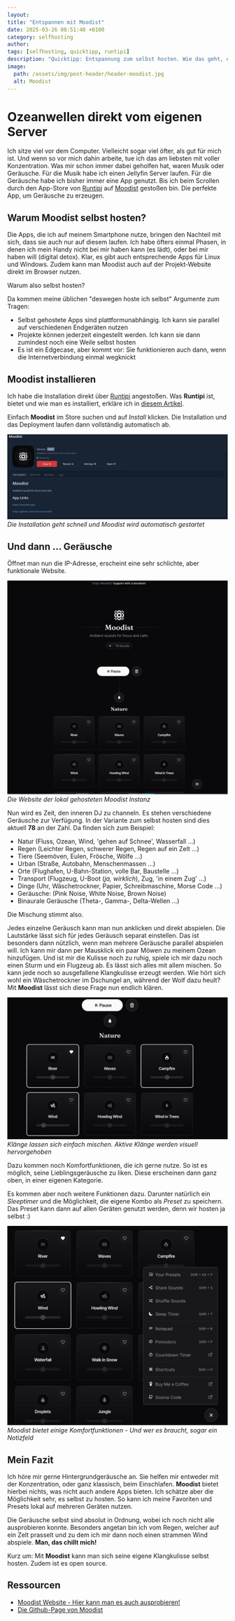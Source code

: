 ```yaml
---
layout: 
title: "Entspannen mit Moodist"
date: 2025-03-26 08:51:40 +0100
category: selfhosting
author: 
tags: [selfhosting, quicktipp, runtipi]
description: "Quicktipp: Entspannung zum selbst hosten. Wie das geht, erklärt dieser Artikel"
image:
  path: /assets/img/post-header/header-moodist.jpg
  alt: Moodist
---
```


# Ozeanwellen direkt vom eigenen Server

Ich sitze viel vor dem Computer. Vielleicht sogar viel öfter, als gut für mich ist. Und wenn so vor mich dahin arbeite, tue ich das am liebsten mit voller Konzentration. Was mir schon immer dabei geholfen hat, waren Musik oder Geräusche. Für die Musik habe ich einen Jellyfin Server laufen. Für die Geräusche habe ich bisher immer eine App genutzt. Bis ich beim Scrollen durch den App-Store von [Runtipi](https://runtipi.io/) auf [Moodist](https://moodist.mvze.net/) gestoßen bin. Die perfekte App, um Geräusche zu erzeugen.

## Warum Moodist selbst hosten?

Die Apps, die ich auf meinem Smartphone nutze, bringen den Nachteil mit sich, dass sie auch nur auf diesem laufen. Ich habe öfters einmal Phasen, in denen ich mein Handy nicht bei mir haben kann (es lädt), oder bei mir haben will (digital detox). Klar, es gibt auch entsprechende Apps für Linux und Windows. Zudem kann man Moodist auch auf der Projekt-Website direkt im Browser nutzen. 

Warum also selbst hosten?

Da kommen meine üblichen "deswegen hoste ich selbst" Argumente zum Tragen:

- Selbst gehostete Apps sind plattformunabhängig. Ich kann sie parallel auf verschiedenen Endgeräten nutzen
- Projekte können jederzeit eingestellt werden. Ich kann sie dann zumindest noch eine Weile selbst hosten
- Es ist ein Edgecase, aber kommt vor: Sie funktionieren auch dann, wenn die Internetverbindung einmal wegknickt

## Moodist installieren

Ich habe die Installation direkt über [Runtipi](https://runtipi.io/) angestoßen. Was **Runtipi** ist, bietet und wie man es installiert, erkläre ich in [diesem Artikel](https://markus-daams.com/posts/runtipi-selfhosting-einfach-gemacht/).

Einfach **Moodist** im Store suchen und auf *Install* klicken. Die Installation und das Deployment laufen dann vollständig automatisch ab.

![Moodist in Runtipi](../assets/img/moodist/moodist-runtipi.jpg)
_Die Installation geht schnell und Moodist wird automatisch gestartet_

## Und dann ... Geräusche

Öffnet man nun die IP-Adresse, erscheint eine sehr schlichte, aber funktionale Website. 

![Die lokale Website von Moodist](../assets/img/moodist/moodist-website.jpg)
_Die Website der lokal gehosteten Moodist Instanz_

Nun wird es Zeit, den inneren DJ zu channeln. Es stehen verschiedene Geräusche zur Verfügung. In der Variante zum selbst hosten sind dies aktuell **78** an der Zahl. Da finden sich zum Beispiel:

- Natur (Fluss, Ozean, Wind, 'gehen auf Schnee', Wasserfall ...)
- Regen (Leichter Regen, schwerer Regen, Regen auf ein Zelt ...)
- Tiere (Seemöven, Eulen, Frösche, Wölfe ...)
- Urban (Straße, Autobahn, Menschenmassen ...)
- Orte (Flughafen, U-Bahn-Station, volle Bar, Baustelle ...)
- Transport (Flugzeug, U-Boot (*ja, wirklich*), Zug, 'in einem Zug' ...)
- Dinge (Uhr, Wäschetrockner, Papier, Schreibmaschine, Morse Code ...)
- Geräusche: (Pink Noise, White Noise, Brown Noise)
- Binaurale Geräusche (Theta-, Gamma-, Delta-Wellen ...)

Die Mischung stimmt also.

Jedes einzelne Geräusch kann man nun anklicken und direkt abspielen. Die Lautstärke lässt sich für jedes Geräusch separat einstellen. Das ist besonders dann nützlich, wenn man mehrere Geräusche parallel abspielen will. Ich kann mir dann per Mausklick ein paar Möwen zu meinem Ozean hinzufügen. Und ist mir die Kulisse noch zu ruhig, spiele ich mir dazu noch einen Sturm und ein Flugzeug ab. Es lässt sich alles mit allem mischen. So kann jede noch so ausgefallene Klangkulisse erzeugt werden. Wie hört sich wohl ein Wäschetrockner im Dschungel an, während der Wolf dazu heult? Mit **Moodist** lässt sich diese Frage nun endlich klären.

![Moodist - Klaenge ganz einfach mischen](../assets/img/moodist/moodist-klaenge-mischen.jpg)
_Klänge lassen sich einfach mischen. Aktive Klänge werden visuell hervorgehoben_

Dazu kommen noch Komfortfunktionen, die ich gerne nutze. So ist es möglich, seine Lieblingsgeräusche zu liken. Diese erscheinen dann ganz oben, in einer eigenen Kategorie.

Es kommen aber noch weitere Funktionen dazu. Darunter natürlich ein *Sleeptimer* und die Möglichkeit, die eigene Kombo als *Preset* zu speichern. Das Preset kann dann auf allen Geräten genutzt werden, denn wir hosten ja selbst :)

![Moodist - Optionsmenü](../assets/img/moodist/moodist-optionen.jpg)
_Moodist bietet einige Komfortfunktionen - Und wer es braucht, sogar ein Notizfeld_

## Mein Fazit

Ich höre mir gerne Hintergrundgeräusche an. Sie helfen mir entweder mit der Konzentration, oder ganz klassisch, beim Einschlafen. **Moodist** bietet hierbei nichts, was nicht auch andere Apps bieten. Ich schätze aber die Möglichkeit sehr, es selbst zu hosten. So kann ich meine Favoriten und Presets lokal auf mehreren Geräten nutzen. 

Die Geräusche selbst sind absolut in Ordnung, wobei ich noch nicht alle ausprobieren konnte. Besonders angetan bin ich vom Regen, welcher auf ein Zelt prasselt und zu dem ich mir dann noch einen strammen Wind abspiele. **Man, das chillt mich!**

Kurz um: Mit **Moodist** kann man sich seine eigene Klangkulisse selbst hosten. Zudem ist es open source.

## Ressourcen

- [Moodist Website - Hier kann man es auch ausprobieren!](https://moodist.mvze.net/)
- [Die Github-Page von Moodist](https://github.com/remvze/moodist)



